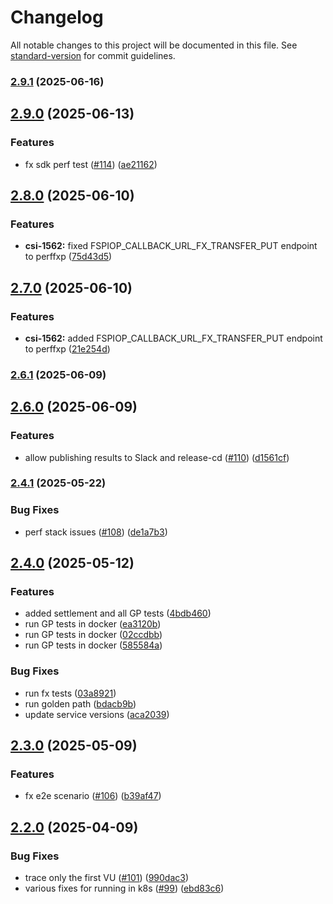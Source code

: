 # Changelog

All notable changes to this project will be documented in this file. See [standard-version](https://github.com/conventional-changelog/standard-version) for commit guidelines.

### [2.9.1](https://github.com/mojaloop/ml-core-test-harness/compare/v2.9.0...v2.9.1) (2025-06-16)

## [2.9.0](https://github.com/mojaloop/ml-core-test-harness/compare/v2.8.0...v2.9.0) (2025-06-13)


### Features

* fx sdk perf test ([#114](https://github.com/mojaloop/ml-core-test-harness/issues/114)) ([ae21162](https://github.com/mojaloop/ml-core-test-harness/commit/ae2116207c91ecdcf2f493932ca6a4a57c159a0c))

## [2.8.0](https://github.com/mojaloop/ml-core-test-harness/compare/v2.7.0...v2.8.0) (2025-06-10)


### Features

* **csi-1562:** fixed FSPIOP_CALLBACK_URL_FX_TRANSFER_PUT endpoint to perffxp ([75d43d5](https://github.com/mojaloop/ml-core-test-harness/commit/75d43d533cbacba36c658b138c760b363bcd11fa))

## [2.7.0](https://github.com/mojaloop/ml-core-test-harness/compare/v2.6.1...v2.7.0) (2025-06-10)


### Features

* **csi-1562:** added FSPIOP_CALLBACK_URL_FX_TRANSFER_PUT endpoint to perffxp ([21e254d](https://github.com/mojaloop/ml-core-test-harness/commit/21e254dd9b2c8955457cec0b4d5d538fa25a0529))

### [2.6.1](https://github.com/mojaloop/ml-core-test-harness/compare/v2.6.0...v2.6.1) (2025-06-09)

## [2.6.0](https://github.com/mojaloop/ml-core-test-harness/compare/v2.4.1...v2.6.0) (2025-06-09)


### Features

* allow publishing results to Slack and release-cd ([#110](https://github.com/mojaloop/ml-core-test-harness/issues/110)) ([d1561cf](https://github.com/mojaloop/ml-core-test-harness/commit/d1561cffaad71baa67bcf8a707bdaf3bf908036b))

### [2.4.1](https://github.com/mojaloop/ml-core-test-harness/compare/v2.4.0...v2.4.1) (2025-05-22)


### Bug Fixes

* perf stack issues ([#108](https://github.com/mojaloop/ml-core-test-harness/issues/108)) ([de1a7b3](https://github.com/mojaloop/ml-core-test-harness/commit/de1a7b3acf9045fb9faa28ed99cd40b15df5b631))

## [2.4.0](https://github.com/mojaloop/ml-core-test-harness/compare/v2.3.0...v2.4.0) (2025-05-12)


### Features

* added settlement and all GP tests ([4bdb460](https://github.com/mojaloop/ml-core-test-harness/commit/4bdb4601b7f79485b35ec42ed9de776e18296b59))
* run GP tests in docker ([ea3120b](https://github.com/mojaloop/ml-core-test-harness/commit/ea3120b469d81433ce287914b8958d74e55c19ad))
* run GP tests in docker ([02ccdbb](https://github.com/mojaloop/ml-core-test-harness/commit/02ccdbbaa056115c5f8c5360b58d0f85d9bd59b7))
* run GP tests in docker ([585584a](https://github.com/mojaloop/ml-core-test-harness/commit/585584a14120986d1e5f6058344ee0a394a7873a))


### Bug Fixes

* run fx tests ([03a8921](https://github.com/mojaloop/ml-core-test-harness/commit/03a8921af52110e1694ff3bed38f45968afa3587))
* run golden path ([bdacb9b](https://github.com/mojaloop/ml-core-test-harness/commit/bdacb9b934df0981aad61801776cff52960b2308))
* update service versions ([aca2039](https://github.com/mojaloop/ml-core-test-harness/commit/aca20394cb43bb2a450bc104483e1dbb2a019224))

## [2.3.0](https://github.com/mojaloop/ml-core-test-harness/compare/v2.2.1...v2.3.0) (2025-05-09)


### Features

* fx e2e scenario ([#106](https://github.com/mojaloop/ml-core-test-harness/issues/106)) ([b39af47](https://github.com/mojaloop/ml-core-test-harness/commit/b39af47ffbd2b8a2217c0dc2242ad022b1e39b60))

## [2.2.0](https://github.com/mojaloop/ml-core-test-harness/compare/v2.1.3...v2.2.0) (2025-04-09)


### Bug Fixes

* trace only the first VU ([#101](https://github.com/mojaloop/ml-core-test-harness/issues/101)) ([990dac3](https://github.com/mojaloop/ml-core-test-harness/commit/990dac3641e7af68c3d6ea73ac7d85763dc89629))
* various fixes for running in k8s ([#99](https://github.com/mojaloop/ml-core-test-harness/issues/99)) ([ebd83c6](https://github.com/mojaloop/ml-core-test-harness/commit/ebd83c6157e3e7d6079f97cc936245a57baf9383))
